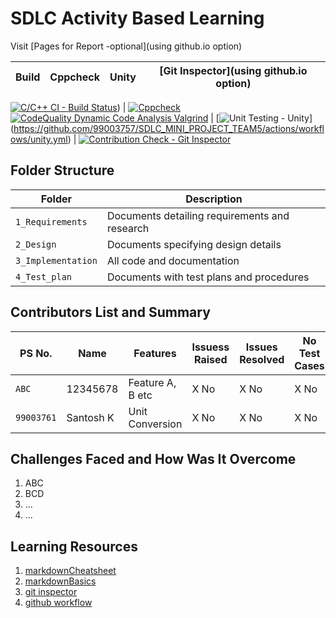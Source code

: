 # SDLC Activity Based Learning

Visit [Pages for Report -optional](using github.io option)

Build | Cppcheck | Unity | [Git Inspector](using github.io option)
------|----------|-------|--------------
     
 [![C/C++ CI - Build Status](https://github.com/99003757/SDLC_MINI_PROJECT_TEAM5/actions/workflows/c-cpp.yml/badge.svg)](https://github.com/99003757/SDLC_MINI_PROJECT_TEAM5/actions/workflows/c-cpp.yml)) | [![Cppcheck](https://github.com/99003757/SDLC_MINI_PROJECT_TEAM5/actions/workflows/cppcheck.yml/badge.svg)](https://github.com/99003757/SDLC_MINI_PROJECT_TEAM5/actions/workflows/cppcheck.yml) [![CodeQuality Dynamic Code Analysis Valgrind](https://github.com/99003757/SDLC_MINI_PROJECT_TEAM5/actions/workflows/CodeQuality_Dynamic.yml/badge.svg)](https://github.com/99003757/SDLC_MINI_PROJECT_TEAM5/actions/workflows/CodeQuality_Dynamic.yml) | [![Unit Testing - Unity](https://github.com/99003757/SDLC_MINI_PROJECT_TEAM5/actions/workflows/unity.yml/badge.svg)]
(https://github.com/99003757/SDLC_MINI_PROJECT_TEAM5/actions/workflows/unity.yml) | [![Contribution Check - Git Inspector](https://github.com/99003757/SDLC_MINI_PROJECT_TEAM5/actions/workflows/gitinspector.yml/badge.svg)](https://github.com/99003757/SDLC_MINI_PROJECT_TEAM5/actions/workflows/gitinspector.yml)


 
 


## Folder Structure
Folder             | Description
-------------------| -----------------------------------------
`1_Requirements`   | Documents detailing requirements and research
`2_Design`         | Documents specifying design details
`3_Implementation` | All code and documentation
`4_Test_plan`      | Documents with test plans and procedures

## Contributors List and Summary

PS No. |  Name   |    Features    | Issuess Raised |Issues Resolved|No Test Cases|Test Case Pass
-------|---------|----------------|----------------|---------------|-------------|--------------
`ABC` | 12345678  | Feature A, B etc    | X No     | X No   |X No   |X No     
`99003761` | Santosh K  |  Unit Conversion    | X No     | X No   |X No   |X No     

## Challenges Faced and How Was It Overcome

1. ABC
2. BCD
3. ...
4. ...

## Learning Resources
1. [markdownCheatsheet](https://github.com/adam-p/markdown-here/wiki/Markdown-Cheatsheet)
2. [markdownBasics](https://guides.github.com/features/mastering-markdown/)
3. [git inspector](https://github.com/ejwa/gitinspector.git)
4. [github workflow](https://docs.github.com/en/actions/learn-github-action)

